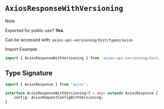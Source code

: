 # `AxiosResponseWithVersioning`

> [!NOTE]
> Exported for public use? **Yes**.
>
> Can be accessed with: `axios-api-versioning/dist/types/axios`
>
> Import Example: 
> ```typescript
> import { AxiosResponseWithVersioning } from 'axios-api-versioning/dist/types/axios';
> ```

## Type Signature

```typescript
import { AxiosResponse } from 'axios';

interface AxiosResponseWithVersioning<T = any> extends AxiosResponse {
    config: AxiosRequestConfigWithVersioning;
}
```